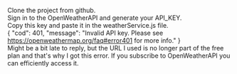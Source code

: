 Clone the project from github. <br>
Sign in to the OpenWeatherAPI and generate your API_KEY. <br>
Copy this key and paste it in the weatherService.js file. <br>
{
    "cod": 401,
    "message": "Invalid API key. Please see https://openweathermap.org/faq#error401 for more info."
} <br>
Might be a bit late to reply, but the URL I used is no longer part of the free plan and that's why I got this error. If you subscribe to OpenWeatherAPI you can efficiently access it.
